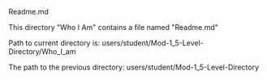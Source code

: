 
Readme.md

This directory "Who I Am" contains a file named "Readme.md" 

Path to current directory is:
users/student/Mod-1_5-Level-Directory/Who_I_am

The path to the previous directory:
users/student/Mod-1_5-Level-Directory 
